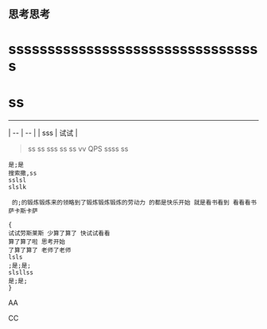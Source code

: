## 思考思考

sssssssssssssssssssssssssssssssss
=

ss
==

---

| -- | -- |
| sss | 试试 |


> ss
ss
sss
ss
ss
> vv
 QPS
 ssss
 ss

```搜索撒 萨斯卡萨
是;是
搜索撒,ss
sslsl
slslk
```

``` 的;的锻炼锻炼来的领略到了锻炼锻炼锻炼的劳动力 的都是快乐开始 就是看书看到 看看看书萨卡斯卡萨```

```cgo
{
试试劳斯莱斯 少算了算了 快试试看看
算了算了啦 思考开始
了算了算了 老师了老师
lsls
;是;是;
slsllss
是;是;
}
```


AA

CC
